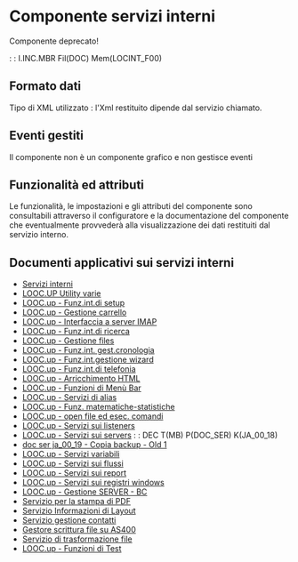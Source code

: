 # Componente servizi interni
Componente deprecato!

 :  : I.INC.MBR Fil(DOC) Mem(LOCINT_F00)

## Formato dati
Tipo di XML utilizzato :  l'Xml restituito dipende dal servizio chiamato.

## Eventi gestiti
Il componente non è un componente grafico e non gestisce eventi

## Funzionalità ed attributi
Le funzionalità, le impostazioni e gli attributi del componente sono consultabili attraverso il configuratore e la documentazione del componente che eventualmente provvederà alla visualizzazione dei dati restituiti dal servizio interno.

## Documenti applicativi sui servizi interni
- [Servizi interni](Sorgenti/DOC/TA/B£AMO/LOCINT_01)
- [LOOC.UP Utility varie](Sorgenti/DOC/V3/ASE/JA_00_00)
- [LOOC.up - Funz.int.di setup](Sorgenti/DOC/V3/ASE/JA_00_01)
- [LOOC.up - Gestione carrello](Sorgenti/DOC/V3/ASE/JA_00_02)
- [LOOC.up - Interfaccia a server IMAP](Sorgenti/DOC/V3/ASE/JA_00_03)
- [LOOC.up - Funz.int.di ricerca](Sorgenti/DOC/V3/ASE/JA_00_04)
- [LOOC.up - Gestione files](Sorgenti/DOC/V3/ASE/JA_00_05)
- [LOOC.up - Funz.int. gest.cronologia](Sorgenti/DOC/V3/ASE/JA_00_06)
- [LOOC.up - Funz.int.gestione wizard](Sorgenti/DOC/V3/ASE/JA_00_07)
- [LOOC.up - Funz.int.di telefonia](Sorgenti/DOC/V3/ASE/JA_00_08)
- [LOOC.up - Arricchimento HTML](Sorgenti/DOC/V3/ASE/JA_00_09)
- [LOOC.up - Funzioni di Menù Bar](Sorgenti/DOC/V3/ASE/JA_00_10)
- [LOOC.up - Servizi di alias](Sorgenti/DOC/V3/ASE/JA_00_11)
- [LOOC.up - Funz. matematiche-statistiche](Sorgenti/DOC/V3/ASE/JA_00_14)
- [LOOC.up - open file ed esec. comandi](Sorgenti/DOC/V3/ASE/JA_00_15)
- [LOOC.up - Servizi sui listeners](Sorgenti/DOC/V3/ASE/JA_00_16)
- [LOOC.up - Servizi sui servers](Sorgenti/DOC/V3/ASE/JA_00_17)
 :  : DEC T(MB) P(DOC_SER) K(JA_00_18)
- [doc ser ja_00_19 - Copia backup - Old 1](Sorgenti/DOC/V3/ASE/JA_00_19)
- [LOOC.up - Servizi variabili](Sorgenti/DOC/V3/ASE/JA_00_20)
- [LOOC.up - Servizi sui flussi](Sorgenti/DOC/V3/ASE/JA_00_21)
- [LOOC.up - Servizi sui report](Sorgenti/DOC/V3/ASE/JA_00_22)
- [LOOC.up - Servizi sui registri windows](Sorgenti/DOC/V3/ASE/JA_00_23)
- [LOOC.up - Gestione SERVER - BC](Sorgenti/DOC/V3/ASE/JA_00_24)
- [Servizio per la stampa di PDF](Sorgenti/DOC/V3/ASE/JA_00_36)
- [Servizio Informazioni di Layout](Sorgenti/DOC/V3/ASE/JA_00_37)
- [Servizio gestione contatti](Sorgenti/DOC/V3/ASE/JA_00_38)
- [Gestore scrittura file su AS400](Sorgenti/DOC/V3/ASE/JA_00_39)
- [Servizio di trasformazione file](Sorgenti/DOC/V3/ASE/JA_00_40)
- [LOOC.up - Funzioni di Test](Sorgenti/DOC/V3/ASE/JA_00_99)
